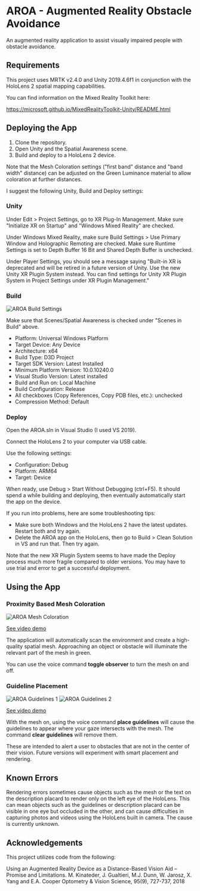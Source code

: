 # AROA - Augmented Reality Obstacle Avoidance
An augmented reality application to assist visually impaired people with obstacle avoidance.


## Requirements
This project uses MRTK v2.4.0 and Unity 2019.4.6f1 in conjunction with the HoloLens 2 spatial mapping capabilities.

You can find information on the Mixed Reality Toolkit here: 

https://microsoft.github.io/MixedRealityToolkit-Unity/README.html


## Deploying the App

1. Clone the repository.
2. Open Unity and the Spatial Awareness scene.
3. Build and deploy to a HoloLens 2 device.

Note that the Mesh Coloration settings ("first band" distance and "band width" distance) can be adjusted on the Green Luminance material to allow coloration at further distances.

I suggest the following Unity, Build and Deploy settings:

### Unity

Under Edit > Project Settings, go to XR Plug-In Management. Make sure "Initialize XR on Startup" and "Windows Mixed Reality" are checked. 

Under Windows Mixed Reality, make sure Build Settings > Use Primary Window and Holographic Remoting are checked. Make sure Runtime Settings is set to Depth Buffer 16 Bit and Shared Depth Buffer is unchecked.

Under Player Settings, you should see a message saying "Built-in XR is deprecated and will be retired in a future version of Unity. Use the new Unity XR Plugin System instead. You can find settings for Unity XR Plugin System in Project Settings under XR Plugin Management."

### Build

![AROA Build Settings](https://i.imgur.com/ck4EQUG.png)

Make sure that Scenes/Spatial Awareness is checked under "Scenes in Build" above.

- Platform: Universal Windows Platform
- Target Device: Any Device
- Architecture: x64
- Build Type: D3D Project
- Target SDK Version: Latest Installed
- Minimum Platform Version: 10.0.10240.0
- Visual Studio Version: Latest installed
- Build and Run on: Local Machine
- Build Configuration: Release
- All checkboxes (Copy References, Copy PDB files, etc.): unchecked
- Compression Method: Default

### Deploy

Open the AROA.sln in Visual Studio (I used VS 2019).

Connect the HoloLens 2 to your computer via USB cable.

Use the following settings:

- Configuration: Debug
- Platform: ARM64
- Target: Device

When ready, use Debug > Start Without Debugging (ctrl+F5). It should spend a while building and deploying, then eventually automatically start the app on the device.

If you run into problems, here are some troubleshooting tips:

- Make sure both Windows and the HoloLens 2 have the latest updates. Restart both and try again.
- Delete the AROA app on the HoloLens, then go to Build > Clean Solution in VS and run that. Then try again.

Note that the new XR Plugin System seems to have made the Deploy process much more fragile compared to older versions. You may have to use trial and error to get a successful deployment.

## Using the App

### Proximity Based Mesh Coloration

![AROA Mesh Coloration](https://i.imgur.com/m8h6sdt.jpg)

[See video demo](https://www.youtube.com/watch?v=Bpgm-aTn6iA&feature=youtu.be)

The application will automatically scan the environment and create a high-quality spatial mesh. Approaching an object or obstacle will illuminate the relevant part of the mesh in green.

You can use the voice command **toggle observer** to turn the mesh on and off.

### Guideline Placement

![AROA Guidelines 1](https://i.imgur.com/xrCA4uC.jpg)  ![AROA Guidelines 2](https://i.imgur.com/2AiP5EM.jpg)

[See video demo](https://www.youtube.com/watch?v=dX2FmFEM2NY&feature=youtu.be)

With the mesh on, using the voice command **place guidelines** will cause the guidelines to appear where your gaze intersects with the mesh. The command **clear guidelines** will remove them.

These are intended to alert a user to obstacles that are not in the center of their vision. Future versions will experiment with smart placement and rendering.

## Known Errors
Rendering errors sometimes cause objects such as the mesh or the text on the description placard to render only on the left eye of the HoloLens. This can mean objects such as the guidelines or description placard can be visible in one eye but occluded in the other, and can cause difficulties in capturing photos and videos using the HoloLens built in camera. The cause is currently unknown.


## Acknowledgements
This project utilizes code from the following:

Using an Augmented Reality Device as a Distance-Based Vision Aid – Promise and Limitations. M. Kinateder, J. Gualtieri, M.J. Dunn, W. Jarosz, X. Yang and E.A. Cooper Optometry & Vision Science, 95(9), 727-737, 2018
